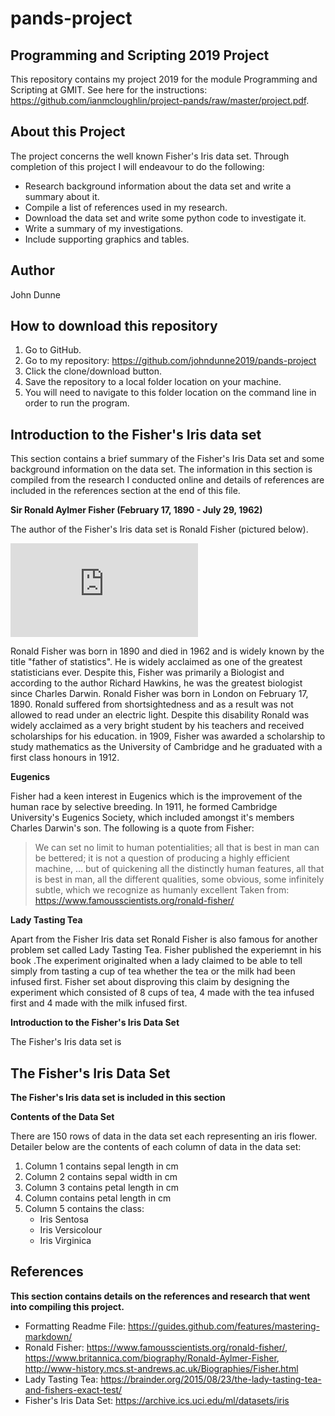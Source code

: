 # pands-project

## Programming and Scripting 2019 Project

This repository contains my project 2019 for the module Programming and Scripting at GMIT. See here for the instructions: https://github.com/ianmcloughlin/project-pands/raw/master/project.pdf. 

## About this Project

The project concerns the well known Fisher's Iris data set. Through completion of this project I will endeavour to do the following:

* Research background information about the data set and write a summary about it. 
* Compile a list of references used in my research. 
* Download the data set and write some python code to investigate it. 
* Write a summary of my investigations.
* Include supporting graphics and tables. 

## Author
John Dunne

## How to download this repository

1. Go to GitHub.
2. Go to my repository: https://github.com/johndunne2019/pands-project
3. Click the clone/download button.
4. Save the repository to a local folder location on your machine.
5. You will need to navigate to this folder location on the command line in order to run the program.

## Introduction to the Fisher's Iris data set

This section contains a brief summary of the Fisher's Iris Data set and some background information on the data set. The information in this section is compiled from the research I conducted online and details of references are included in the references section at the end of this file. 

**Sir Ronald Aylmer Fisher (February 17, 1890 - July 29, 1962)**

The author of the Fisher's Iris data set is Ronald Fisher (pictured below). 

![Alt Text](https://pixels.com/featured/ronald-fisher-american-philosophical-society.html)

Ronald Fisher was born in 1890 and died in 1962 and is widely known by the title "father of statistics". He is widely acclaimed as one of the greatest statisticians ever. Despite this, Fisher was primarily a Biologist and according to the author Richard Hawkins, he was the greatest biologist since Charles Darwin. Ronald Fisher was born in London on February 17, 1890. Ronald suffered from shortsightedness and as a result was not allowed to read under an electric light. Despite this disability Ronald was widely acclaimed as a very bright student by his teachers and received scholarships for his education. in 1909, Fisher was awarded a scholarship to study mathematics as the University of Cambridge and he graduated with a first class honours in 1912. 

**Eugenics**

Fisher had a keen interest in Eugenics which is the improvement of the human race by selective breeding. In 1911, he formed Cambridge University's Eugenics Society, which included amongst it's members Charles Darwin's son. The following is a quote from Fisher:

>We can set no limit to human potentialities; all that is best in man can be bettered; it is not a question of producing a highly efficient machine, … but of quickening all the distinctly human features, all that is best in man, all the different qualities, some obvious, some infinitely subtle, which we recognize as humanly excellent
Taken from: https://www.famousscientists.org/ronald-fisher/


**Lady Tasting Tea**

Apart from the Fisher Iris data set Ronald Fisher is also famous for another problem set called Lady Tasting Tea. Fisher published the experiemnt in his book <The Design of Experiments>.The experiment originalted when a lady claimed to be able to tell simply from tasting a cup of tea whether the tea or the milk had been infused first. Fisher set about disproving this claim by designing the experiment which consisted of 8 cups of tea, 4 made with the tea infused first and 4 made with the milk infused first. 

**Introduction to the Fisher's Iris Data Set**

The Fisher's Iris data set is 


## The Fisher's Iris Data Set

**The Fisher's Iris data set is included in this section**

**Contents of the Data Set**

There are 150 rows of data in the data set each representing an iris flower. Detailer below are the contents of each column of data in the data set:

1. Column 1 contains sepal length in cm
2. Column 2 contains sepal width in cm
3. Column 3 contains petal length in cm
4. Column contains petal length in cm
5. Column 5 contains the class:
    * Iris Sentosa
    * Iris Versicolour
    * Iris Virginica 


## References

**This section contains details on the references and research that went into compiling this project.**

* Formatting Readme File: https://guides.github.com/features/mastering-markdown/
* Ronald Fisher: https://www.famousscientists.org/ronald-fisher/, https://www.britannica.com/biography/Ronald-Aylmer-Fisher, http://www-history.mcs.st-andrews.ac.uk/Biographies/Fisher.html
* Lady Tasting Tea: https://brainder.org/2015/08/23/the-lady-tasting-tea-and-fishers-exact-test/
* Fisher's Iris Data Set: https://archive.ics.uci.edu/ml/datasets/iris
